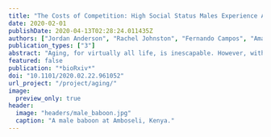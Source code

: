 ```yaml
---
title: "The Costs of Competition: High Social Status Males Experience Accelerated Epigenetic Aging in Wild Baboons"
date: 2020-02-01
publishDate: 2020-04-13T02:28:24.011435Z
authors: ["Jordan Anderson", "Rachel Johnston", "Fernando Campos", "Amanda J Lea", "Tawni N Voyles", "Mercy Y Akinyi", "Susan Alberts", "Elizabeth Archie", "Jenny Tung"]
publication_types: ["3"]
abstract: "Aging, for virtually all life, is inescapable. However, within species and populations, rates of biological aging (i.e., physical decline with age) vary across individuals. Understanding sources of variation in biological aging is therefore central to understanding the biodemography of natural populations. Here, we constructed a DNA methylation-based predictor of chronological age for a population of wild baboons in which behavioral, ecological, and life history data have been collected for almost 50 years (N = 277 blood samples from 245 individuals, including 30 who were longitudinally sampled). Consistent with findings in humans and model organisms, DNA methylation patterns exhibit a strong, clock-like association with chronological age, but individuals are often predicted to be somewhat older or younger than their known age. However, the two most robust predictors of lifespan described for this population—cumulative early adversity and social bond strength—do not explain this deviation. Instead, the single most predictive factor is male dominance rank: high-ranking males are predicted to be biologically older than their true chronological age, such that alpha males appear to be nearly a year older than their known age. Longitudinal sampling indicates that males who climb the social hierarchy subsequently look epigenetically 9older,9 likely reflecting the high energetic costs of rank attainment and maintenance in male baboons. Together, our results indicate that environmental effects on survival and epigenetic age can be disjunct, and that achieving high rank for male baboons—the best predictor of reproductive success—imposes physiological costs consistent with a 9live fast, die young9 life history strategy."
featured: false
publication: "*bioRxiv*"
doi: "10.1101/2020.02.22.961052"
url_project: "/project/aging/"
image:
  preview_only: true
header:
  image: "headers/male_baboon.jpg"
  caption: "A male baboon at Amboseli, Kenya."
---
```



